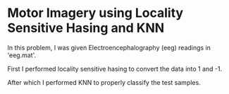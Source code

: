 # Motor Imagery using Locality Sensitive Hasing and KNN

In this problem, I was given Electroencephalography (eeg) readings in 'eeg.mat'. 

First I performed locality sensitive hasing to convert the data into 1 and -1.

After which I performed KNN to properly classify the test samples.
